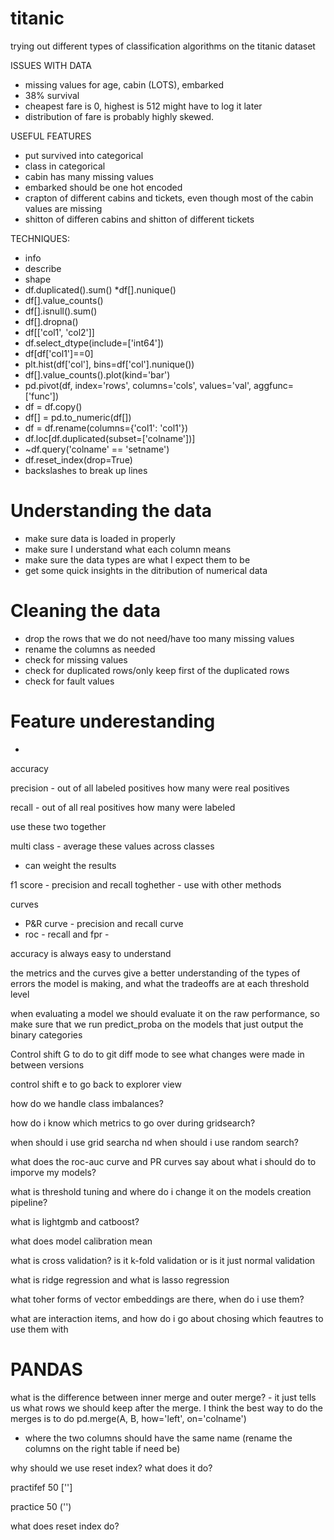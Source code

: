 # titanic
trying out different types of classification algorithms on the titanic dataset

ISSUES WITH DATA
* missing values for age, cabin (LOTS), embarked
* 38% survival
* cheapest fare is 0, highest is 512 might have to log it later
* distribution of fare is probably highly skewed.



USEFUL FEATURES
* put survived into categorical
* class in categorical
* cabin has many missing values
* embarked should be one hot encoded
* crapton of different cabins and tickets, even though most of the cabin values are missing
* shitton of differen cabins and shitton of different tickets


TECHNIQUES:
* info
* describe
* shape
* df.duplicated().sum()
*df[].nunique()
* df[].value_counts()
* df[].isnull().sum()
* df[].dropna()
* df[['col1', 'col2']]
* df.select_dtype(include=['int64'])
* df[df['col1']==0]
* plt.hist(df['col'], bins=df['col'].nunique())
* df[].value_counts().plot(kind='bar')
* pd.pivot(df, index='rows', columns='cols', values='val', aggfunc=['func'])
* df = df.copy()
* df[] = pd.to_numeric(df[])
* df = df.rename(columns={'col1': 'col1'})
* df.loc[df.duplicated(subset=['colname'])]
* ~df.query('colname' == 'setname')
* df.reset_index(drop=True)
* backslashes to break up lines

# Understanding the data
* make sure data is loaded in properly
* make sure I understand what each column means
* make sure the data types are what I expect them to be
* get some quick insights in the ditribution of numerical data

# Cleaning the data
* drop the rows that we do not need/have too many missing values
* rename the columns as needed
* check for missing values
* check for duplicated rows/only keep first of the duplicated rows
* check for fault values

# Feature underestanding
* 



accuracy

precision - out of all labeled positives how many were real positives

recall - out of all real positives how many were labeled

use these two together


multi class - average these values across classes
- can weight the results

f1 score - precision and recall toghether - use with other methods



curves 
- P&R curve - precision and recall curve
- roc - recall and fpr -  

accuracy is always easy to understand

the metrics and the curves give a better understanding of the types of errors the model is making, and what the tradeoffs are at each threshold level


when evaluating a model we should evaluate it on the raw performance, so make sure that we run predict_proba on the models that just output the binary categories

Control shift G to do to git diff mode to see what changes were made in between versions

control shift e to go back to explorer view

how do we handle class imbalances?

how do i know which metrics to go over during gridsearch?

when should i use grid searcha nd when should i use random search?

what does the roc-auc curve and PR curves say about what i should do to imporve my models?

what is threshold tuning and where do i change it on the models creation pipeline?

what is lightgmb and catboost?

what does model calibration mean

what is cross validation? is it k-fold validation or is it just normal validation

what is ridge regression and what is lasso regression

what toher forms of vector embeddings are there, when do i use them?

what are interaction items, and how do i go about chosing which feautres to use them with 



# PANDAS


what is the difference between inner merge and outer merge? - it just tells us what rows we should keep after the merge. I think the best way to do the merges is to do pd.merge(A, B, how='left', on='colname')
- where the two columns should have the same name (rename the columns on the right table if need be)

why should we use reset index? what does it do?

practifef 50 ['']

practice 50 ('')

what does reset index do?
